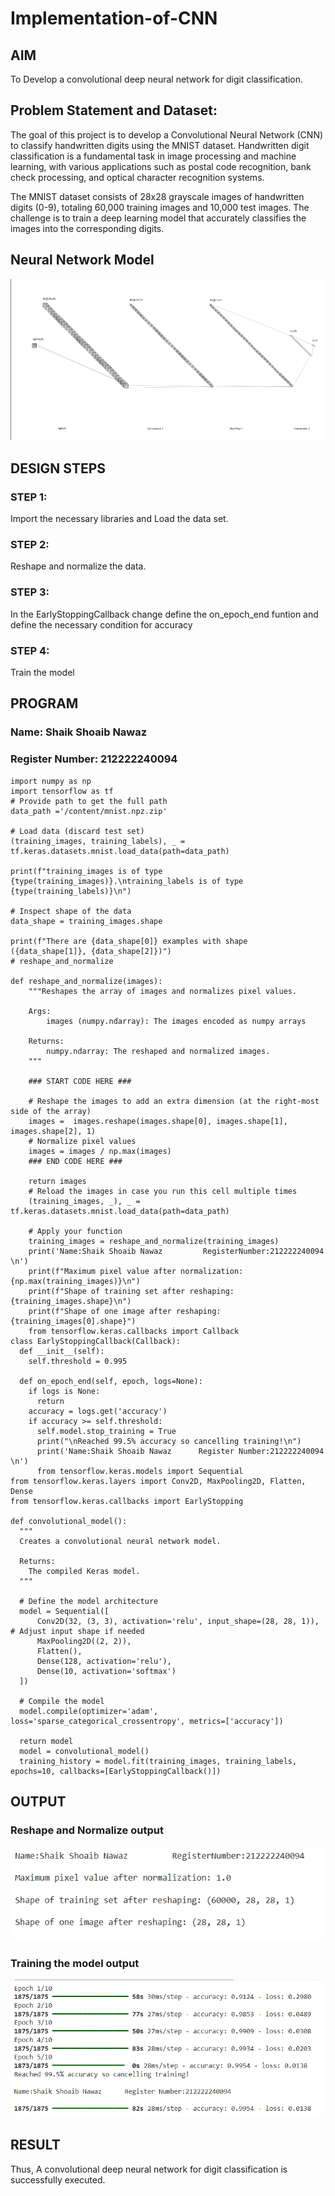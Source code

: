 # Implementation-of-CNN

## AIM

To Develop a convolutional deep neural network for digit classification.

## Problem Statement and Dataset:
The goal of this project is to develop a Convolutional Neural Network (CNN) to classify handwritten digits using the MNIST dataset. Handwritten digit classification is a fundamental task in image processing and machine learning, with various applications such as postal code recognition, bank check processing, and optical character recognition systems.

The MNIST dataset consists of 28x28 grayscale images of handwritten digits (0-9), totaling 60,000 training images and 10,000 test images. The challenge is to train a deep learning model that accurately classifies the images into the corresponding digits.

## Neural Network Model

![alt text](image-2.png)

## DESIGN STEPS

### STEP 1:
Import the necessary libraries and Load the data set.

### STEP 2:
Reshape and normalize the data.

### STEP 3:
In the EarlyStoppingCallback change define the on_epoch_end funtion and define the necessary condition for accuracy

### STEP 4:
Train the model


## PROGRAM

### Name: Shaik Shoaib Nawaz
### Register Number: 212222240094
```
import numpy as np
import tensorflow as tf
# Provide path to get the full path
data_path ='/content/mnist.npz.zip'

# Load data (discard test set)
(training_images, training_labels), _ = tf.keras.datasets.mnist.load_data(path=data_path)

print(f"training_images is of type {type(training_images)}.\ntraining_labels is of type {type(training_labels)}\n")

# Inspect shape of the data
data_shape = training_images.shape

print(f"There are {data_shape[0]} examples with shape ({data_shape[1]}, {data_shape[2]})")
# reshape_and_normalize

def reshape_and_normalize(images):
    """Reshapes the array of images and normalizes pixel values.

    Args:
        images (numpy.ndarray): The images encoded as numpy arrays

    Returns:
        numpy.ndarray: The reshaped and normalized images.
    """

    ### START CODE HERE ###

    # Reshape the images to add an extra dimension (at the right-most side of the array)
    images =  images.reshape(images.shape[0], images.shape[1], images.shape[2], 1)
    # Normalize pixel values
    images = images / np.max(images)
    ### END CODE HERE ###

    return images
    # Reload the images in case you run this cell multiple times
    (training_images, _), _ = tf.keras.datasets.mnist.load_data(path=data_path)

    # Apply your function
    training_images = reshape_and_normalize(training_images)
    print('Name:Shaik Shoaib Nawaz         RegisterNumber:212222240094          \n')
    print(f"Maximum pixel value after normalization: {np.max(training_images)}\n")
    print(f"Shape of training set after reshaping: {training_images.shape}\n")
    print(f"Shape of one image after reshaping: {training_images[0].shape}")
    from tensorflow.keras.callbacks import Callback
class EarlyStoppingCallback(Callback):
  def __init__(self):
    self.threshold = 0.995

  def on_epoch_end(self, epoch, logs=None):
    if logs is None:
      return
    accuracy = logs.get('accuracy')
    if accuracy >= self.threshold:
      self.model.stop_training = True
      print("\nReached 99.5% accuracy so cancelling training!\n")
      print('Name:Shaik Shoaib Nawaz      Register Number:212222240094 \n')
      from tensorflow.keras.models import Sequential
from tensorflow.keras.layers import Conv2D, MaxPooling2D, Flatten, Dense
from tensorflow.keras.callbacks import EarlyStopping

def convolutional_model():
  """
  Creates a convolutional neural network model.

  Returns:
    The compiled Keras model.
  """

  # Define the model architecture
  model = Sequential([
      Conv2D(32, (3, 3), activation='relu', input_shape=(28, 28, 1)),  # Adjust input shape if needed
      MaxPooling2D((2, 2)),
      Flatten(),
      Dense(128, activation='relu'),
      Dense(10, activation='softmax')
  ])

  # Compile the model
  model.compile(optimizer='adam', loss='sparse_categorical_crossentropy', metrics=['accuracy'])

  return model
  model = convolutional_model()
  training_history = model.fit(training_images, training_labels, epochs=10, callbacks=[EarlyStoppingCallback()])
```

## OUTPUT

### Reshape and Normalize output
![alt text](image.png)

### Training the model output
![alt text](image-1.png)



## RESULT
Thus, A convolutional deep neural network for digit classification is successfully executed.
